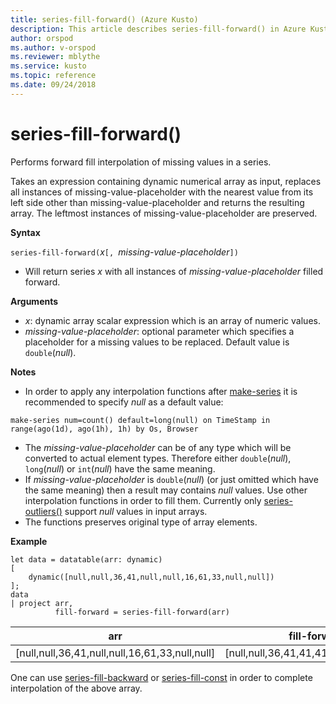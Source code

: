 ```yaml
---
title: series-fill-forward() (Azure Kusto)
description: This article describes series-fill-forward() in Azure Kusto.
author: orspod
ms.author: v-orspod
ms.reviewer: mblythe
ms.service: kusto
ms.topic: reference
ms.date: 09/24/2018
---
```

# series-fill-forward()

Performs forward fill interpolation of missing values in a series.

Takes an expression containing dynamic numerical array as input, replaces all instances of missing-value-placeholder with the nearest value from its left side other than missing-value-placeholder and returns the resulting array. The leftmost instances of missing-value-placeholder are preserved.

**Syntax**

`series-fill-forward(`*x*`[, `*missing-value-placeholder*`])`
* Will return series *x* with all instances of *missing-value-placeholder* filled forward.

**Arguments**

* *x*: dynamic array scalar expression which is an array of numeric values. 
* *missing-value-placeholder*: optional parameter which specifies a placeholder for a missing values to be replaced. Default value is `double`(*null*).

**Notes**

* In order to apply any interpolation functions after [make-series](make-seriesoperator.md) it is recommended to specify *null* as a default value: 

```kusto
make-series num=count() default=long(null) on TimeStamp in range(ago(1d), ago(1h), 1h) by Os, Browser
```

* The *missing-value-placeholder* can be of any type which will be converted to actual element types. Therefore either `double`(*null*), `long`(*null*) or `int`(*null*) have the same meaning.
* If *missing-value-placeholder* is `double`(*null*) (or just omitted which have the same meaning) then a result may contains *null* values. Use other interpolation functions in order to fill them. Currently only [series-outliers()](series-outliersfunction.md) support *null* values in input arrays.
* The functions preserves original type of array elements.

**Example**

```kusto
let data = datatable(arr: dynamic)
[
    dynamic([null,null,36,41,null,null,16,61,33,null,null])   
];
data 
| project arr, 
          fill-forward = series-fill-forward(arr)  

```

|arr|fill-forward|
|---|---|
|[null,null,36,41,null,null,16,61,33,null,null]|[null,null,36,41,41,41,16,61,33,33,33]|
  
One can use [series-fill-backward](series-fill-backwardfunction.md) or [series-fill-const](series-fill-constfunction.md) in order to complete interpolation of the above array.